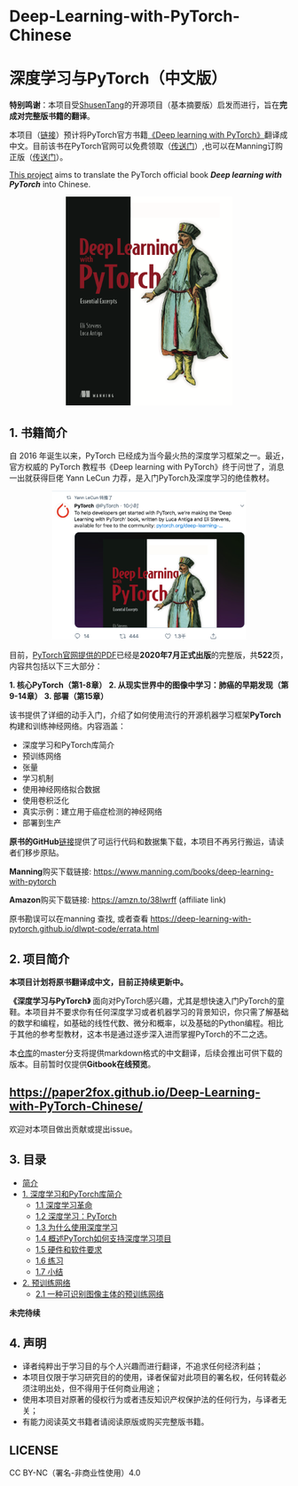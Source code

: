 # Deep-Learning-with-PyTorch-Chinese 
# 深度学习与PyTorch（中文版）

**特别鸣谢**：本项目受[ShusenTang](https://github.com/ShusenTang/Deep-Learning-with-PyTorch-Chinese)的开源项目（基本摘要版）启发而进行，旨在**完成对完整版书籍的翻译**。

本项目（[链接](https://github.com/paper2Fox/Deep-Learning-with-PyTorch-Chinese)）预计将PyTorch官方书籍[《Deep learning with PyTorch》](https://pytorch.org/deep-learning-with-pytorch)翻译成中文。目前该书在PyTorch官网可以免费领取（[传送门](https://pytorch.org/deep-learning-with-pytorch)）,也可以在Manning订购正版（[传送门](https://www.manning.com/books/deep-learning-with-pytorch)）。

[This project](https://github.com/paper2Fox/Deep-Learning-with-PyTorch-Chinese) aims to translate the PyTorch official book ***Deep learning with PyTorch*** into Chinese.


<div align=center>
<img width="300" src="img/cover.png" alt="cover"/>
</div>

## 1. 书籍简介
自 2016 年诞生以来，PyTorch 已经成为当今最火热的深度学习框架之一。最近，官方权威的 PyTorch 教程书《Deep learning with PyTorch》终于问世了，消息一出就获得巨佬 Yann LeCun 力荐，是入门PyTorch及深度学习的绝佳教材。
<div align=center>
<img width="350" src="img/twitter.png" alt="twitter"/>
</div>

目前，[PyTorch官网提供的PDF](https://pytorch.org/deep-learning-with-pytorch)已经是**2020年7月正式出版**的完整版，共**522**页，内容共包括以下三大部分：

**1. 核心PyTorch（第1-8章）**
**2. 从现实世界中的图像中学习：肺癌的早期发现（第9-14章）**
**3. 部署（第15章）**

该书提供了详细的动手入门，介绍了如何使用流行的开源机器学习框架**PyTorch**构建和训练神经网络。内容涵盖：

* 深度学习和PyTorch库简介
* 预训练网络
* 张量
* 学习机制
* 使用神经网络拟合数据
* 使用卷积泛化
* 真实示例：建立用于癌症检测的神经网络
* 部署到生产

**原书的GitHub**[链接](https://github.com/deep-learning-with-pytorch/dlwpt-code)提供了可运行代码和数据集下载，本项目不再另行搬运，请读者们移步原贴。

**Manning**购买下载链接: https://www.manning.com/books/deep-learning-with-pytorch

**Amazon**购买下载链接: https://amzn.to/38Iwrff (affiliate link)

原书勘误可以在manning 查找, 或者查看 https://deep-learning-with-pytorch.github.io/dlwpt-code/errata.html

## 2. 项目简介

**本项目计划将原书翻译成中文，目前正持续更新中。**

**《深度学习与PyTorch》** 面向对PyTorch感兴趣，尤其是想快速入门PyTorch的童鞋。本项目并不要求你有任何深度学习或者机器学习的背景知识，你只需了解基础的数学和编程，如基础的线性代数、微分和概率，以及基础的Python编程。相比于其他的参考型教材，这本书是通过逐步深入进而掌握PyTorch的不二之选。

本[仓库](https://github.com/paper2Fox/Deep-Learning-with-PyTorch-Chinese)的master分支将提供markdown格式的中文翻译，后续会推出可供下载的版本。目前暂时仅提供**Gitbook在线预览**。

## https://paper2fox.github.io/Deep-Learning-with-PyTorch-Chinese/

欢迎对本项目做出贡献或提出issue。

## 3. 目录
* [简介]()
* [1. 深度学习和PyTorch库简介](Chapter1/1.0.md)
    * [1.1 深度学习革命](Chapter1/1.1.md)
    * [1.2 深度学习：PyTorch](Chapter1/1.2.md)
    * [1.3 为什么使用深度学习](Chapter1/1.3.md)
    * [1.4 概述PyTorch如何支持深度学习项目](Chapter1/1.4.md)
    * [1.5 硬件和软件要求](Chapter1/1.5.md)
    * [1.6 练习](Chapter1/1.6.md)
    * [1.7 小结](Chapter1/1.7.md)
* [2. 预训练网络](Chapter2/2.0.md)
    * [2.1 一种可识别图像主体的预训练网络](Chapter2/2.1.md)

**未完待续**

## 4. 声明

* 译者纯粹出于学习目的与个人兴趣而进行翻译，不追求任何经济利益；
* 本项目仅限于学习研究目的的使用，译者保留对此项目的署名权，任何转载必须注明出处，但不得用于任何商业用途；
* 使用本项目对原著的侵权行为或者违反知识产权保护法的任何行为，与译者无关；
* 有能力阅读英文书籍者请阅读原版或购买完整版书籍。

## LICENSE
CC BY-NC（署名-非商业性使用）4.0


